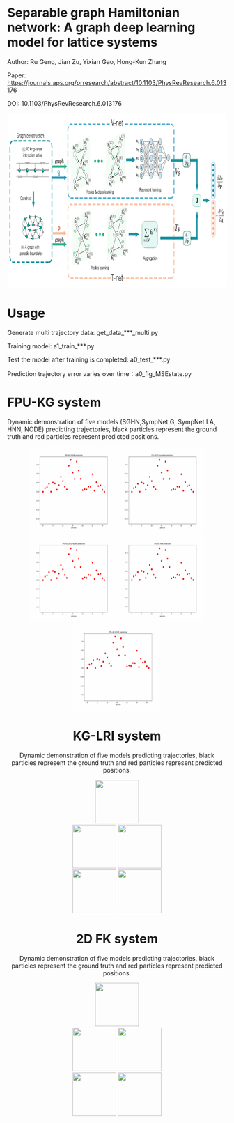 # Separable graph Hamiltonian network: A graph deep learning model for lattice systems

Author: Ru Geng, Jian Zu, Yixian Gao, Hong-Kun Zhang

Paper: https://journals.aps.org/prresearch/abstract/10.1103/PhysRevResearch.6.013176

DOI: 10.1103/PhysRevResearch.6.013176

 
<img src="https://github.com/GengRu93/DemoSGH/blob/main/fig_SGHN.png" width="800" height="400"/>
  
# Usage

Generate multi trajectory data: get_data_***_multi.py

Training model: a1_train_***.py

Test the model after training is completed: a0_test_***.py

Prediction trajectory error varies over time：a0_fig_MSEstate.py


# FPU-KG system
Dynamic demonstration of five models (SGHN,SympNet G, SympNet LA, HNN, NODE) predicting trajectories, black particles represent the ground truth and red particles represent predicted positions.
 
  <div id="header" align="center">
   <img src="https://github.com/GengRu93/DemoSGH/blob/main/MixFPU_SGHN.gif" width="200" height="200"/>
  <img src="https://github.com/GengRu93/DemoSGH/blob/main/MixFPU_SympNetG.gif" width="200" height="200"/>
<img src="https://github.com/GengRu93/DemoSGH/blob/main/MixFPU_SympNetLA.gif" width="200" height="200"/>
    <img src="https://github.com/GengRu93/DemoSGH/blob/main/MixFPU_HNN.gif" width="200" height="200"/>
  <img src="https://github.com/GengRu93/DemoSGH/blob/main/MixFPU_NODE.gif" width="200" height="200"/>
 
  
 # KG-LRI system
 Dynamic demonstration of five models predicting trajectories, black particles represent the ground truth and red particles represent predicted positions.
 
 <div id="header" align="center">
  <img src="https://github.com/GengRu93/DemoSGH/blob/main/KGLRI_SGHN.gif" width="100" height="100"/>

   </div>
    <div id="header" align="center">
  <img src="https://github.com/GengRu93/DemoSGH/blob/main/KGLRI_SympNetG.gif" width="100" height="100"/>
<img src="https://github.com/GengRu93/DemoSGH/blob/main/KGLRI_SympNetLA.gif" width="100" height="100"/>
   </div>
   <div id="header" align="center">
 <img src="https://github.com/GengRu93/DemoSGH/blob/main/KGLRI_HNN.gif" width="100" height="100"/>
  <img src="https://github.com/GengRu93/DemoSGH/blob/main/KGLRI_NODE.gif" width="100" height="100"/>
  </div>
  
   # 2D FK system
  Dynamic demonstration of five models predicting trajectories, black particles represent the ground truth and red particles represent predicted positions.
 
 <div id="header" align="center">
  <img src="https://github.com/GengRu93/DemoSGH/blob/main/2DFK_SGHN.gif" width="100" height="100"/>

   </div>
    <div id="header" align="center">
  <img src="https://github.com/GengRu93/DemoSGH/blob/main/2DFK_SympNetG.gif" width="100" height="100"/>
<img src="https://github.com/GengRu93/DemoSGH/blob/main/2DFK_SympNetLA.gif" width="100" height="100"/>
   </div>
   <div id="header" align="center">
 <img src="https://github.com/GengRu93/DemoSGH/blob/main/2DFK_HNN.gif" width="100" height="100"/>
  <img src="https://github.com/GengRu93/DemoSGH/blob/main/2DFK_NODE.gif" width="100" height="100"/>
  </div>
